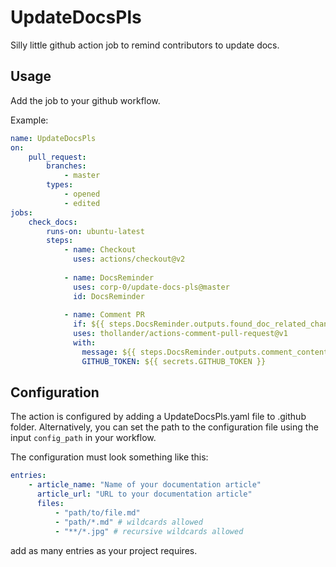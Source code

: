 # UpdateDocsPls

Silly little github action job to remind contributors to update docs.

## Usage

Add the job to your github workflow.

Example:
```yaml
name: UpdateDocsPls
on:
    pull_request:
        branches:
            - master
        types:
            - opened
            - edited
jobs:
    check_docs:
        runs-on: ubuntu-latest
        steps:
            - name: Checkout
              uses: actions/checkout@v2
              
            - name: DocsReminder
              uses: corp-0/update-docs-pls@master
              id: DocsReminder
              
            - name: Comment PR
              if: ${{ steps.DocsReminder.outputs.found_doc_related_changes == 1}}
              uses: thollander/actions-comment-pull-request@v1
              with:
                message: ${{ steps.DocsReminder.outputs.comment_content }}
                GITHUB_TOKEN: ${{ secrets.GITHUB_TOKEN }}
```

## Configuration
The action is configured by adding a UpdateDocsPls.yaml file to .github folder. Alternatively, you can set the path to 
the configuration file using the input ``config_path`` in your workflow.

The configuration must look something like this:
```yaml
entries:
    - article_name: "Name of your documentation article"
      article_url: "URL to your documentation article"
      files:
          - "path/to/file.md"
          - "path/*.md" # wildcards allowed
          - "**/*.jpg" # recursive wildcards allowed
```
add as many entries as your project requires.
